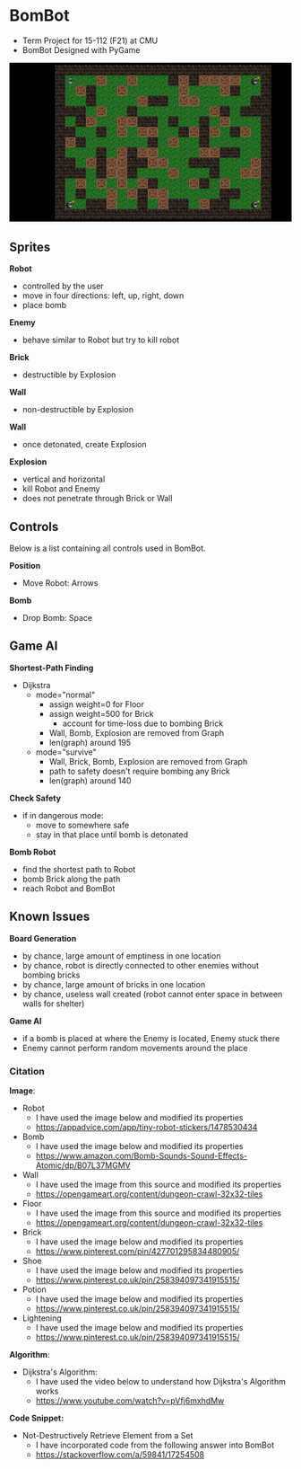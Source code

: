 # BomBot

- Term Project for 15-112 (F21) at CMU
- BomBot Designed with PyGame

![Preview](./asset/image/preview.png)

## Sprites

**Robot**

- controlled by the user
- move in four directions: left, up, right, down
- place bomb

**Enemy**

- behave similar to Robot but try to kill robot

**Brick**

- destructible by Explosion

**Wall**

- non-destructible by Explosion

**Wall**

- once detonated, create Explosion

**Explosion**

- vertical and horizontal
- kill Robot and Enemy
- does not penetrate through Brick or Wall



## Controls

Below is a list containing all controls used in BomBot.

**Position**

- Move Robot: Arrows

**Bomb**

- Drop Bomb: Space



## Game AI

**Shortest-Path Finding**

- Dijkstra
  - mode="normal"
    - assign weight=0 for Floor
    - assign weight=500 for Brick
      - account for time-loss due to bombing Brick
    - Wall, Bomb, Explosion are removed from Graph
    - len(graph) around 195
  - mode="survive"
    - Wall, Brick, Bomb, Explosion are removed from Graph
    - path to safety doesn't require bombing any Brick
    - len(graph) around 140

**Check Safety**

- if in dangerous mode:
  - move to somewhere safe
  - stay in that place until bomb is detonated

**Bomb Robot**

- find the shortest path to Robot
- bomb Brick along the path
- reach Robot and BomBot



## Known Issues

**Board Generation**

  - by chance, large amount of emptiness in one location
  - by chance, robot is directly connected to other enemies without bombing bricks
  - by chance, large amount of bricks in one location
  - by chance, useless wall created (robot cannot enter space in between walls for shelter)

**Game AI**

- if a bomb is placed at where the Enemy is located, Enemy stuck there
- Enemy cannot perform random movements around the place



### Citation

**Image**:

- Robot
  - I have used the  image below and modified its properties
  - https://appadvice.com/app/tiny-robot-stickers/1478530434
- Bomb
  - I have used the  image below and modified its properties
  - https://www.amazon.com/Bomb-Sounds-Sound-Effects-Atomic/dp/B07L37MGMV
- Wall
  - I have used the  image from this source and modified its properties
  - https://opengameart.org/content/dungeon-crawl-32x32-tiles
- Floor
  - I have used the  image from this source and modified its properties
  - https://opengameart.org/content/dungeon-crawl-32x32-tiles
- Brick
  - I have used the  image below and modified its properties
  - https://www.pinterest.com/pin/427701295834480905/
- Shoe
  - I have used the  image below and modified its properties
  - https://www.pinterest.co.uk/pin/258394097341915515/
- Potion
  - I have used the  image below and modified its properties
  - https://www.pinterest.co.uk/pin/258394097341915515/
- Lightening
  - I have used the  image below and modified its properties
  - https://www.pinterest.co.uk/pin/258394097341915515/

**Algorithm**:

- Dijkstra's Algorithm:
  - I have used the video below to understand how Dijkstra's Algorithm works
  - https://www.youtube.com/watch?v=pVfj6mxhdMw

**Code Snippet:**

- Not-Destructively Retrieve Element from a Set
  - I have incorporated code from the following answer into BomBot
  - https://stackoverflow.com/a/59841/17254508

